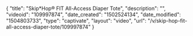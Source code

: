 {
    "title": "Skip*Hop&reg; FIT All-Access Diaper Tote",
    "description": "",
    "videoid": "109997874",
    "date_created": "1502524134",
    "date_modified": "1504803733",
    "type": "captivate",
    "layout": "video",
    "url": "\/v\/skip-hop-fit-all-access-diaper-tote\/109997874"
}